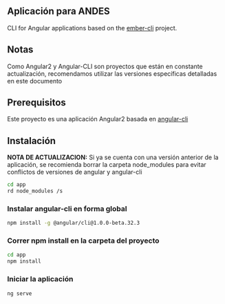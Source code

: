 ## Aplicación para ANDES

CLI for Angular applications based on the [ember-cli](http://www.ember-cli.com/) project.

## Notas

Como Angular2 y Angular-CLI son proyectos que están en constante actualización, recomendamos utilizar las versiones específicas detalladas en este documento

## Prerequisitos

Este proyecto es una aplicación Angular2 basada en [angular-cli](https://cli.angular.io/)

## Instalación

**NOTA DE ACTUALIZACION:** Si ya se cuenta con una versión anterior de la aplicación, se recomienda borrar la carpeta node_modules para evitar conflictos de versiones de angular y angular-cli
```bash
cd app
rd node_modules /s
```

### Instalar angular-cli en forma global

```bash
npm install -g @angular/cli@1.0.0-beta.32.3
```

### Correr npm install en la carpeta del proyecto

```bash
cd app
npm install
```

### Iniciar la aplicación

```bash
ng serve
```